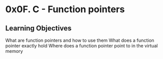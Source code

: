 # 0x0F. C - Function pointers
## Learning Objectives
What are function pointers and how to use them
What does a function pointer exactly hold
Where does a function pointer point to in the virtual memory
